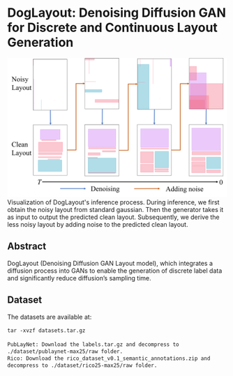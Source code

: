 # DogLayout: Denoising Diffusion GAN for Discrete and Continuous Layout Generation
![Image text](https://github.com/deadsmither5/DogLayout/blob/main/inference.png)
Visualization of DogLayout's inference process. During inference, we first obtain the noisy layout from standard gaussian. Then the generator takes it as input to output the predicted clean layout. Subsequently, we derive the less noisy layout by adding noise to the predicted clean layout.
## Abstract 
DogLayout (Denoising Diffusion GAN Layout model), which integrates a diffusion process into GANs to enable the generation of discrete label data and significantly reduce diffusion’s sampling time.
## Dataset
The datasets are available at: 
```wget https://huggingface.co/datasets/puar-playground/LACE/resolve/main/datasets.tar.gz 
tar -xvzf datasets.tar.gz

PubLayNet: Download the labels.tar.gz and decompress to ./dataset/publaynet-max25/raw folder.
Rico: Download the rico_dataset_v0.1_semantic_annotations.zip and decompress to ./dataset/rico25-max25/raw folder.  
